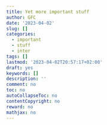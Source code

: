 ```yaml
---
title: Yet more important stuff
author: GFC
date: '2023-04-02'
slug: []
categories:
  - important
  - stuff
  - inter
tags: []
lastmod: '2023-04-02T20:57:17+02:00'
draft: yes
keywords: []
description: ''
comment: no
toc: no
autoCollapseToc: no
contentCopyright: no
reward: no
mathjax: no
---
```


<!--more-->
